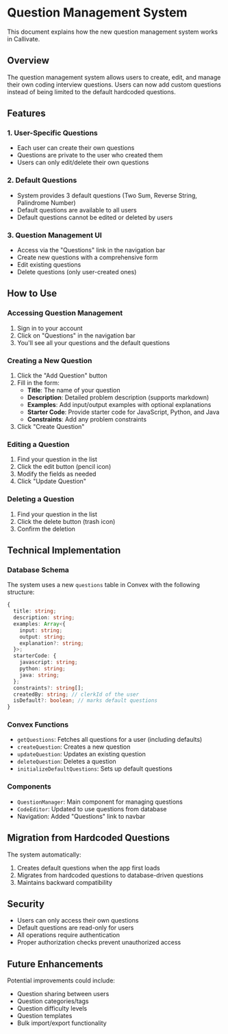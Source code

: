 # Question Management System

This document explains how the new question management system works in Callivate.

## Overview

The question management system allows users to create, edit, and manage their own coding interview questions. Users can now add custom questions instead of being limited to the default hardcoded questions.

## Features

### 1. **User-Specific Questions**
- Each user can create their own questions
- Questions are private to the user who created them
- Users can only edit/delete their own questions

### 2. **Default Questions**
- System provides 3 default questions (Two Sum, Reverse String, Palindrome Number)
- Default questions are available to all users
- Default questions cannot be edited or deleted by users

### 3. **Question Management UI**
- Access via the "Questions" link in the navigation bar
- Create new questions with a comprehensive form
- Edit existing questions
- Delete questions (only user-created ones)

## How to Use

### Accessing Question Management
1. Sign in to your account
2. Click on "Questions" in the navigation bar
3. You'll see all your questions and the default questions

### Creating a New Question
1. Click the "Add Question" button
2. Fill in the form:
   - **Title**: The name of your question
   - **Description**: Detailed problem description (supports markdown)
   - **Examples**: Add input/output examples with optional explanations
   - **Starter Code**: Provide starter code for JavaScript, Python, and Java
   - **Constraints**: Add any problem constraints
3. Click "Create Question"

### Editing a Question
1. Find your question in the list
2. Click the edit button (pencil icon)
3. Modify the fields as needed
4. Click "Update Question"

### Deleting a Question
1. Find your question in the list
2. Click the delete button (trash icon)
3. Confirm the deletion

## Technical Implementation

### Database Schema
The system uses a new `questions` table in Convex with the following structure:
```typescript
{
  title: string;
  description: string;
  examples: Array<{
    input: string;
    output: string;
    explanation?: string;
  }>;
  starterCode: {
    javascript: string;
    python: string;
    java: string;
  };
  constraints?: string[];
  createdBy: string; // clerkId of the user
  isDefault?: boolean; // marks default questions
}
```

### Convex Functions
- `getQuestions`: Fetches all questions for a user (including defaults)
- `createQuestion`: Creates a new question
- `updateQuestion`: Updates an existing question
- `deleteQuestion`: Deletes a question
- `initializeDefaultQuestions`: Sets up default questions

### Components
- `QuestionManager`: Main component for managing questions
- `CodeEditor`: Updated to use questions from database
- Navigation: Added "Questions" link to navbar

## Migration from Hardcoded Questions

The system automatically:
1. Creates default questions when the app first loads
2. Migrates from hardcoded questions to database-driven questions
3. Maintains backward compatibility

## Security

- Users can only access their own questions
- Default questions are read-only for users
- All operations require authentication
- Proper authorization checks prevent unauthorized access

## Future Enhancements

Potential improvements could include:
- Question sharing between users
- Question categories/tags
- Question difficulty levels
- Question templates
- Bulk import/export functionality 